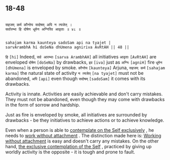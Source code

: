 ## 18-48


```shloka-sa

सहजम् कर्म कौन्तेय सदोषम् अपि न त्यजेत् ।
सर्वारम्भा हि दोषेण धूमेन अग्निरिव आवृताः ॥ ४८ ॥

```
```shloka-sa-hk

sahajam karma kaunteya sadoSam api na tyajet |
sarvArambhA hi doSeNa dhUmena agniriva AvRtAH || 48 ||

```
`हि` `[hi]` Indeed, `सर्व आरम्भाः` `[sarva ArambhAH]` all initiatives `आवृताः` `[AvRtAH]` are enveloped `दोषेण` `[doSeNa]` by drawbacks, `इव` `[iva]` just as `अग्निः` `[agniH]` fire `धूमेन` `[dhUmena]` is enveloped by smoke. `कौन्तेय` `[kaunteya]` Arjuna, `सहजम् कर्म` `[sahajam karma]` the natural state of activity `न त्यजेत्` `[na tyajet]` must not be abandoned, `अपि` `[api]` even though `सदोषम्` `[sadoSam]` it comes with its drawbacks.

Activity is innate. Activities are easily achievable and don't carry mistakes. They must not be abandoned, even though they may come with drawbacks in the form of sorrow and hardship. 

Just as fire is enveloped by smoke, all initiatives are surrounded by drawbacks - be they initiatives to achieve actions or to achieve knowledge.

Even when a person is able to 
[contemplate on the Self exclusively](jnAnayOga_a_defn)
, he needs to 
[work without attachment](karmayOga_a_defn)
. The distinction made here is: 
[Working without attachment](karmayoga)
 is easy and doesn't carry any mistakes. On the other hand, 
[the exclusive contemplation of the Self](jnAnayOga_a_defn)
, practiced by giving up worldly activity is the opposite - it is tough and prone to fault.


